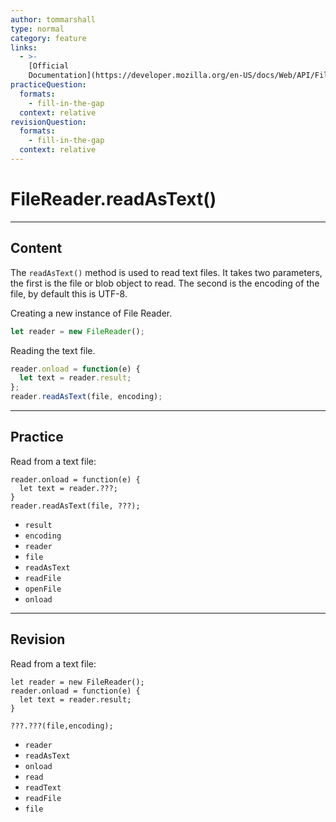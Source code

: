 ```yaml
---
author: tommarshall
type: normal
category: feature
links:
  - >-
    [Official
    Documentation](https://developer.mozilla.org/en-US/docs/Web/API/FileReader/readAsText){documentation}
practiceQuestion:
  formats:
    - fill-in-the-gap
  context: relative
revisionQuestion:
  formats:
    - fill-in-the-gap
  context: relative
---
```


# FileReader.readAsText()


---

## Content

The `readAsText()` method is used to read text files. It takes two parameters, the first is the file or blob object to read. The second is the encoding of the file, by default this is UTF-8.

Creating a new instance of File Reader.

```javascript
let reader = new FileReader();
```

Reading the text file.

```javascript
reader.onload = function(e) {
  let text = reader.result;
};
reader.readAsText(file, encoding);
```


---

## Practice

Read from a text file:

```plain-text
reader.onload = function(e) {
  let text = reader.???;
}
reader.readAsText(file, ???);
```

- `result`
- `encoding`
- `reader`
- `file`
- `readAsText`
- `readFile`
- `openFile`
- `onload`


---

## Revision

Read from a text file:

```plain-text
let reader = new FileReader();
reader.onload = function(e) {
  let text = reader.result;
}

???.???(file,encoding);
```

- `reader`
- `readAsText`
- `onload`
- `read`
- `readText`
- `readFile`
- `file`
 
